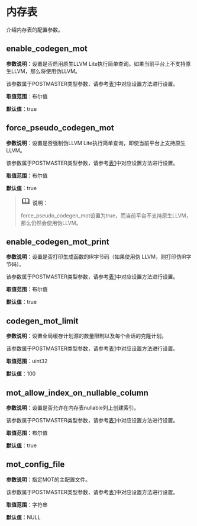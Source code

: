 # 内存表<a name="ZH-CN_TOPIC_0289900839"></a>

介绍内存表的配置参数。

## enable\_codegen\_mot<a name="zh-cn_topic_0283137131_section203671436821"></a>

**参数说明**：设置是否启用原生LLVM Lite执行简单查询。如果当前平台上不支持原生LLVM，那么将使用伪LLVM。

该参数属于POSTMASTER类型参数，请参考[表1](../DatabaseAdministrationGuide/重设参数.md#zh-cn_topic_0283137176_zh-cn_topic_0237121562_zh-cn_topic_0059777490_t91a6f212010f4503b24d7943aed6d846)中对应设置方法进行设置。

**取值范围**：布尔值

**默认值**：true

## force\_pseudo\_codegen\_mot<a name="zh-cn_topic_0283137131_section96378301843"></a>

**参数说明**：设置是否强制伪LLVM Lite执行简单查询，即使当前平台上支持原生LLVM。

该参数属于POSTMASTER类型参数，请参考[表1](../DatabaseAdministrationGuide/重设参数.md#zh-cn_topic_0283137176_zh-cn_topic_0237121562_zh-cn_topic_0059777490_t91a6f212010f4503b24d7943aed6d846)中对应设置方法进行设置。

**取值范围**：布尔值

**默认值**：true

>![](public_sys-resources/icon-note.gif) **说明：** 
>
>force\_pseudo\_codegen\_mot设置为true，而当前平台不支持原生LLVM，那么仍然会使用伪LLVM。

## enable\_codegen\_mot\_print<a name="zh-cn_topic_0283137131_section277916121968"></a>

**参数说明**：设置是否打印生成函数的IR字节码（如果使用伪 LLVM，则打印伪IR字节码）。

该参数属于POSTMASTER类型参数，请参考[表1](../DatabaseAdministrationGuide/重设参数.md#zh-cn_topic_0283137176_zh-cn_topic_0237121562_zh-cn_topic_0059777490_t91a6f212010f4503b24d7943aed6d846)中对应设置方法进行设置。

**取值范围**：布尔值

**默认值**：true

## codegen\_mot\_limit<a name="zh-cn_topic_0283137131_section163473316109"></a>

**参数说明**：设置全局缓存计划源的数量限制以及每个会话的克隆计划。

该参数属于POSTMASTER类型参数，请参考[表1](../DatabaseAdministrationGuide/重设参数.md#zh-cn_topic_0283137176_zh-cn_topic_0237121562_zh-cn_topic_0059777490_t91a6f212010f4503b24d7943aed6d846)中对应设置方法进行设置。

**取值范围**：uint32

**默认值**：100

## mot\_allow\_index\_on\_nullable\_column<a name="zh-cn_topic_0283137131_section1649711278110"></a>

**参数说明**：设置是否允许在内存表nullable列上创建索引。

该参数属于POSTMASTER类型参数，请参考[表1](../DatabaseAdministrationGuide/重设参数.md#zh-cn_topic_0283137176_zh-cn_topic_0237121562_zh-cn_topic_0059777490_t91a6f212010f4503b24d7943aed6d846)中对应设置方法进行设置。

**取值范围**：布尔值

**默认值**：true

## mot\_config\_file<a name="zh-cn_topic_0283137131_section19178121401217"></a>

**参数说明**：指定MOT的主配置文件。

该参数属于POSTMASTER类型参数，请参考[表1](../DatabaseAdministrationGuide/重设参数.md#zh-cn_topic_0283137176_zh-cn_topic_0237121562_zh-cn_topic_0059777490_t91a6f212010f4503b24d7943aed6d846)中对应设置方法进行设置。

**取值范围**：字符串

**默认值**：NULL

